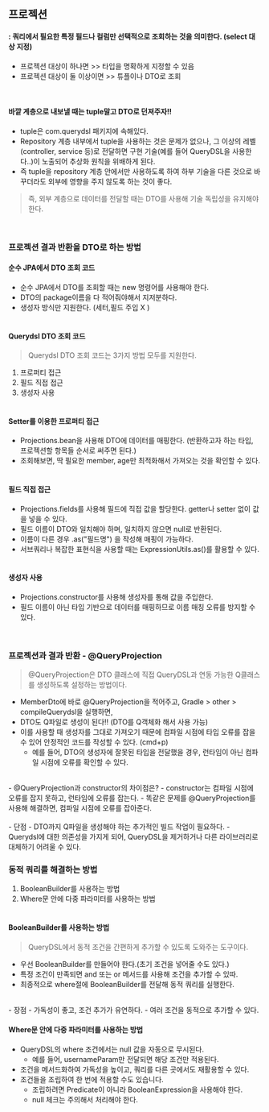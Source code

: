 ## 프로젝션 
#### : 쿼리에서 필요한 특정 필드나 컬럼만 선택적으로 조회하는 것을 의미한다. (select 대상 지정)

- 프로젝션 대상이 하나면 >> 타입을 명확하게 지정할 수 있음
- 프로젝션 대상이 둘 이상이면 >> 튜플이나 DTO로 조회 

<br/>

#### 바깥 계층으로 내보낼 때는 tuple말고 DTO로 던져주자!!
- tuple은 com.querydsl 패키지에 속해있다.
- Repository 계층 내부에서 tuple을 사용하는 것은 문제가 없으나, 그 이상의 레벨 (controller, service 등)로 전달하면 구현 기술(예를 들어 QueryDSL을 사용한다..)이 노출되어 추상화 원칙을 위배하게 된다.
- 즉 tuple을 repository 계층 안에서만 사용하도록 하여 하부 기술을 다른 것으로 바꾸더라도 외부에 영향을 주지 않도록 하는 것이 좋다.
>즉, 외부 계층으로 데이터를 전달할 때는 DTO를 사용해 기술 독립성을 유지해야 한다.

<br/>

### 프로젝션 결과 반환을 DTO로 하는 방법

#### 순수 JPA에서 DTO 조회 코드
- 순수 JPA에서 DTO를 조회할 때는 new 명령어를 사용해야 한다.
- DTO의 package이름을 다 적어줘야해서 지저분하다.
- 생성자 방식만 지원한다. (세터,필드 주입 X ) <br/>
  <br/>

#### Querydsl DTO 조회 코드
> Querydsl DTO 조회 코드는 3가지 방법 모두를 지원한다.
1. 프로퍼티 접근
2. 필드 직접 접근
3. 생성자 사용 
   <br> <br>

#### Setter를 이용한 프로퍼티 접근
- Projections.bean을 사용해 DTO에 데이터를 매핑한다. (반환하고자 하는 타입, 프로젝션할 항목들 순서로 써주면 된다.)
- 조회해보면, 딱 필요한 member, age만 최적화해서 가져오는 것을 확인할 수 있다.
  <br> <br>

#### 필드 직접 접근
- Projections.fields를 사용해 필드에 직접 값을 할당한다. getter나 setter 없이 값을 넣을 수 있다.
- 필드 이름이 DTO와 일치해야 하며, 일치하지 않으면 null로 반환된다. 
- 이름이 다른 경우 .as("필드명") 을 작성해 매핑이 가능하다.
- 서브쿼리나 복잡한 표현식을 사용할 때는 ExpressionUtils.as()를 활용할 수 있다.
<br><br>

#### 생성자 사용
- Projections.constructor를 사용해 생성자를 통해 값을 주입한다.
- 필드 이름이 아닌 타입 기반으로 데이터를 매핑하므로 이름 매칭 오류를 방지할 수 있다.

<br/>

### 프로젝션과 결과 반환 - @QueryProjection
>@QueryProjection은 DTO 클래스에 직접 QueryDSL과 연동 가능한 Q클래스를 생성하도록 설정하는 방법이다.
- MemberDto에 바로 @QueryProjection을 적어주고, Gradle > other > compileQuerydsl을 실행하면,
- DTO도 Q파일로 생성이 된다!! (DTO를 Q객체화 해서 사용 가능)
- 이를 사용할 때 생성자를 그대로 가져오기 때문에 컴파일 시점에 타입 오류를 잡을 수 있어 안정적인 코드를 작성할 수 있다. (cmd+p) 
  - 예를 들어, DTO의 생성자에 잘못된 타입을 전달했을 경우, 런타임이 아닌 컴파일 시점에 오류를 확인할 수 있다.
<br>
- @QueryProjection과 constructor의 차이점은?
  - constructor는 컴파일 시점에 오류를 잡지 못하고, 런타임에 오류를 잡는다.
  - 똑같은 문제를 @QueryProjection를 사용해 해결하면, 컴파일 시점에 오류를 잡아준다. <br>
<br>
- 단점
  - DTO까지 Q파일을 생성해야 하는 추가적인 빌드 작업이 필요하다.
  - Querydsl에 대한 의존성을 가지게 되어, QueryDSL을 제거하거나 다른 라이브러리로 대체하기 어려울 수 있다.

<br/>

### 동적 쿼리를 해결하는 방법
1. BooleanBuilder를 사용하는 방법
2. Where문 안에 다중 파라미터를 사용하는 방법<br>
   <br>

#### BooleanBuilder를 사용하는 방법
>QueryDSL에서 동적 조건을 간편하게 추가할 수 있도록 도와주는 도구이다.
- 우선 BooleanBuilder를 만들어야 한다.(초기 조건을 넣어줄 수도 있다.)
- 특정 조건이 만족되면 and 또는 or 메서드를 사용해 조건을 추가할 수 있따.
- 최종적으로 where절에 BooleanBuilder를 전달해 동적 쿼리를 실행한다. <br>
<br>
- 장점
  - 가독성이 좋고, 조건 추가가 유연하다.
  - 여러 조건을 동적으로 추가할 수 있다.

#### Where문 안에 다중 파라미터를 사용하는 방법
- QueryDSL의 where 조건에서는 null 값을 자동으로 무시된다.
  - 예를 들어, usernameParam만 전달되면 해당 조건만 적용된다.
- 조건을 메서드화하여 가독성을 높이고, 쿼리를 다른 곳에서도 재활용할 수 있다. 
- 조건들을 조립하여 한 번에 적용할 수도 있습니다.
  - 조립하려면 Predicate이 아니라 BooleanExpression을 사용해야 한다.
  - null 체크는 주의해서 처리해야 한다.

